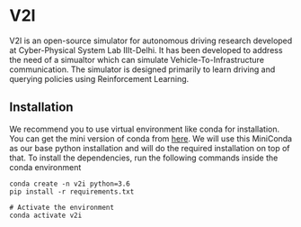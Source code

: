 # V2I

V2I is an open-source simulator for autonomous driving research developed at Cyber-Physical System Lab IIIt-Delhi. It has been developed to address the need of a simualtor which can simulate Vehicle-To-Infrastructure communication. The simulator is designed primarily to learn driving and querying policies using Reinforcement Learning.


## Installation

We recommend you to use virtual environment like conda for installation. You can get the mini version of conda from [here](https://docs.conda.io/en/latest/miniconda.html). We will use this MiniConda as our base python installation and will do the required installation on top of that. To install the dependencies, run the following commands inside the conda environment

```
conda create -n v2i python=3.6
pip install -r requirements.txt

# Activate the environment
conda activate v2i
```